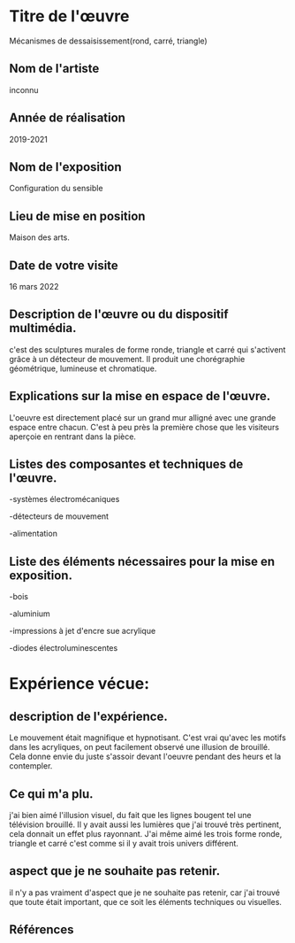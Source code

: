 
# Titre de l'œuvre
Mécanismes de dessaisissement(rond, carré, triangle)

## Nom de l'artiste
inconnu

## Année de réalisation
2019-2021

## Nom de l'exposition
Configuration du sensible

## Lieu de mise en position
Maison des arts.

## Date de votre visite
16 mars 2022

## Description de l'œuvre ou du dispositif multimédia.
c'est des sculptures murales de forme ronde, triangle et carré qui s'activent grâce à un détecteur de mouvement. Il produit une chorégraphie géométrique, lumineuse et chromatique.



## Explications sur la mise en espace de l'œuvre.
L'oeuvre est directement placé sur un grand mur alligné avec une grande espace entre chacun. C'est à peu près la première chose que les visiteurs aperçoie en rentrant dans la pièce. 

## Listes des composantes et techniques de l'œuvre.

-systèmes électromécaniques

-détecteurs de mouvement

-alimentation


## Liste des éléments nécessaires pour la mise en exposition.

-bois

-aluminium

-impressions à jet d'encre sue acrylique

-diodes électroluminescentes


# Expérience vécue:

## description de l'expérience.
Le mouvement était magnifique et hypnotisant. C'est vrai qu'avec les motifs dans les acryliques, on peut facilement observé une illusion de brouillé. Cela donne envie du juste s'assoir devant l'oeuvre pendant des heurs et la contempler.

## Ce qui m'a plu.
j'ai bien aimé l'illusion visuel, du fait que les lignes bougent tel une télévision brouillé. Il y avait aussi les lumières que j'ai trouvé très pertinent, cela donnait un effet plus rayonnant. J'ai même aimé les trois forme ronde, triangle et carré c'est comme si il y avait trois univers différent.

## aspect que je ne souhaite pas retenir.
il n'y a pas vraiment d'aspect que je ne souhaite pas retenir, car j'ai trouvé que toute était important, que ce soit les éléments techniques ou visuelles.

## Références



